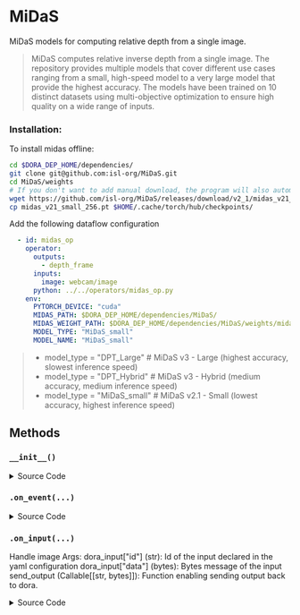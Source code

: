 
 
# MiDaS

MiDaS models for computing relative depth from a single image.

> MiDaS computes relative inverse depth from a single image. The repository provides multiple models that cover different use cases ranging from a small, high-speed model to a very large model that provide the highest accuracy. The models have been trained on 10 distinct datasets using multi-objective optimization to ensure high quality on a wide range of inputs.

### Installation:

To install midas offline:

```bash
cd $DORA_DEP_HOME/dependencies/
git clone git@github.com:isl-org/MiDaS.git
cd MiDaS/weights
# If you don't want to add manual download, the program will also automatically download the model file
wget https://github.com/isl-org/MiDaS/releases/download/v2_1/midas_v21_small_256.pt
cp midas_v21_small_256.pt $HOME/.cache/torch/hub/checkpoints/
```

Add the following dataflow configuration 
```yaml
  - id: midas_op
    operator:
      outputs:
        - depth_frame
      inputs:
        image: webcam/image
      python: ../../operators/midas_op.py
    env:
      PYTORCH_DEVICE: "cuda"
      MIDAS_PATH: $DORA_DEP_HOME/dependencies/MiDaS/
      MIDAS_WEIGHT_PATH: $DORA_DEP_HOME/dependencies/MiDaS/weights/midas_v21_small_256.pt
      MODEL_TYPE: "MiDaS_small"
      MODEL_NAME: "MiDaS_small"
```
> - model_type = "DPT_Large"     # MiDaS v3 - Large     (highest accuracy, slowest inference speed)
> - model_type = "DPT_Hybrid"   # MiDaS v3 - Hybrid    (medium accuracy, medium inference speed)
> - model_type = "MiDaS_small"  # MiDaS v2.1 - Small   (lowest accuracy, highest inference speed)



<!---
This file is auto-generated using:
node .scripts/generate-python-operator-doc.js
-->

## Methods

### `__init__()`



<details>
  <summary>Source Code</summary>

```python
    def __init__(self):
        if MIDAS_PATH is None:
            # With internet
            self.model = torch.hub.load(
                "intel-isl/MiDaS",
                MODEL_TYPE,
            )
            midas_transforms = torch.hub.load("intel-isl/MiDaS", "transforms")
        else:
            # Without internet
            self.model = torch.hub.load(
                repo_or_dir=MIDAS_PATH,
                model=MODEL_NAME,
                weights=MIDAS_WEIGHT_PATH,
                source="local",
            )
            midas_transforms = torch.hub.load(
                repo_or_dir=MIDAS_PATH, model="transforms", source="local"
            )
        if MODEL_TYPE == "DPT_Large" or MODEL_TYPE == "DPT_Hybrid":
            self.transform = midas_transforms.dpt_transform
        else:
            self.transform = midas_transforms.small_transform
        self.model.to(torch.device(DEVICE))
        self.model.eval()


```

</details>

### `.on_event(...)`



<details>
  <summary>Source Code</summary>

```python

    def on_event(
        self,
        dora_event: dict,
        send_output: Callable[[str, bytes], None],
    ) -> DoraStatus:
        if dora_event["type"] == "INPUT":
            return self.on_input(dora_event, send_output)
        return DoraStatus.CONTINUE


```

</details>


### `.on_input(...)`

Handle image
        Args:
            dora_input["id"]  (str): Id of the input declared in the yaml configuration
            dora_input["data"] (bytes): Bytes message of the input
            send_output (Callable[[str, bytes]]): Function enabling sending output back to dora.
        

<details>
  <summary>Source Code</summary>

```python

    def on_input(
        self,
        dora_input: dict,
        send_output: Callable[[str, bytes], None],
    ) -> DoraStatus:
        """Handle image
        Args:
            dora_input["id"]  (str): Id of the input declared in the yaml configuration
            dora_input["data"] (bytes): Bytes message of the input
            send_output (Callable[[str, bytes]]): Function enabling sending output back to dora.
        """
        if dora_input["id"] == "image":
            # Convert bytes to numpy array
            frame = np.frombuffer(
                dora_input["data"],
                np.uint8,
            ).reshape((IMAGE_HEIGHT, IMAGE_WIDTH, 4))

            with torch.no_grad():
                image = frame[:, :, :3]
                img = cv2.cvtColor(image, cv2.COLOR_BGR2RGB)
                input_batch = self.transform(img).to(DEVICE)
                prediction = self.model(input_batch)
                prediction = torch.nn.functional.interpolate(
                    prediction.unsqueeze(1),
                    size=img.shape[:2],
                    mode="bicubic",
                    align_corners=False,
                ).squeeze()
                depth_output = prediction.cpu().numpy()
                depth_min = depth_output.min()
                depth_max = depth_output.max()
                normalized_depth = (
                    255 * (depth_output - depth_min) / (depth_max - depth_min)
                )
                normalized_depth *= 3
                depth_frame = (
                    np.repeat(np.expand_dims(normalized_depth, 2), 3, axis=2)
                    / 3
                )
                depth_frame = cv2.applyColorMap(
                    np.uint8(depth_frame), cv2.COLORMAP_INFERNO
                )
                height, width = depth_frame.shape[:2]
                depth_frame_4 = np.dstack(
                    [depth_frame, np.ones((height, width), dtype="uint8") * 255]
                )

                send_output(
                    "depth_frame",
                    depth_frame_4.tobytes(),
                    dora_input["metadata"],
                )
        return DoraStatus.CONTINUE


```

</details>




<!---
This file is auto-generated using:
node .scripts/generate-python-operator-doc.js
-->
